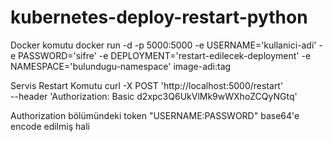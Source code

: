 # kubernetes-deploy-restart-python

Docker komutu
docker run -d -p 5000:5000 -e USERNAME='kullanici-adi' -e PASSWORD='sifre' -e DEPLOYMENT='restart-edilecek-deployment' -e NAMESPACE='bulundugu-namespace' image-adi:tag

Servis Restart Komutu
curl -X POST 'http://localhost:5000/restart' \
--header 'Authorization: Basic d2xpc3Q6UkVlMk9wWXhoZCQyNGtq'

Authorization bölümündeki token "USERNAME:PASSWORD" base64'e encode edilmiş hali
